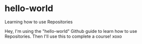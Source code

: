 # hello-world
Learning how to use Repositories

Hey,
I'm using the "hello-world" Github guide to learn how to use Repositories. 
Then I'll use this to complete a course!
xoxo
